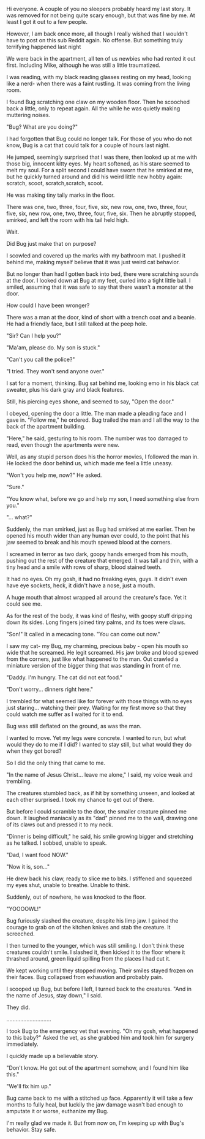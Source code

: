 Hi everyone. A couple of you no sleepers probably heard my last story. It was removed for not being quite scary enough, but that was fine by me. At least I got it out to a few people. 

However, I am back once more, all though I really wished that I wouldn't have to post on this sub Reddit again. No offense. But something truly terrifying happened last night

We were back in the apartment, all ten of us newbies who had rented it out first. Including Mike, although he was still a little traumatized. 

I was reading, with my black reading glasses resting on my head, looking like a nerd- when there was a faint rustling. It was coming from the living room. 

I found Bug scratching one claw on my wooden floor. Then he scooched back a little, only to repeat again. All the while he was quietly making muttering noises. 

"Bug? What are you doing?" 

I had forgotten that Bug could no longer talk. For those of you who do not know, Bug is a cat that could talk for a couple of hours last night. 

He jumped, seemingly surprised that I was there, then looked up at me with those big, innocent kitty eyes. My heart softened, as his stare seemed to melt my soul. For a split second I could have sworn that he smirked at me, but he quickly turned around and did his weird little new hobby again: scratch, scoot, scratch,scratch, scoot. 

He was making tiny tally marks in the floor. 

There was one, two, three, four, five, six, new row, one, two, three, four, five, six, new row, one, two, three, four, five, six. Then he abruptly stopped, smirked, and left the room with his tail held high. 

Wait. 

Did Bug just make that on purpose? 

I scowled and covered up the marks with my bathroom mat. I pushed it behind me, making myself believe that it was just weird cat behavior. 

But no longer than had I gotten back into bed, there were scratching sounds at the door. I looked down at Bug at my feet, curled into a tight little ball. I smiled, assuming that it was safe to say that there wasn't a monster at the door. 

How could I have been wronger?

There was a man at the door, kind of short with a trench coat and a beanie. He had a friendly face, but I still talked at the peep hole. 

"Sir? Can I help you?" 

"Ma'am, please do. My son is stuck." 

"Can't you call the police?" 

"I tried. They won't send anyone over." 

I sat for a moment, thinking. Bug sat behind me, looking emo in his black cat sweater, plus his dark gray and black features. 

Still, his piercing eyes shone, and seemed to say, "Open the door." 

I obeyed, opening the door a little. The man made a pleading face and I gave in. "Follow me," he ordered. Bug trailed the man and I all the way to the back of the apartment building. 

"Here," he said, gesturing to his room. The number was too damaged to read, even though the apartments were new. 

Well, as any stupid person does his the horror movies, I followed the man in. He locked the door behind us, which made me feel a little uneasy. 

"Won't you help me, now?" He asked. 

"Sure." 

"You know what, before we go and help my son, I need something else from you." 

"... what?"

Suddenly, the man smirked, just as Bug had smirked at me earlier. Then he opened his mouth wider than any human ever could, to the point that his jaw seemed to break and his mouth spewed blood at the corners. 

I screamed in terror as two dark, goopy hands emerged from his mouth, pushing out the rest of the creature that emerged. It was tall and thin, with a tiny head and a smile with rows of sharp, blood stained teeth. 

It had no eyes. Oh my gosh, it had no freaking eyes, guys. It didn't even have eye sockets, heck, it didn't have a nose, just a mouth. 

A huge mouth that almost wrapped all around the creature's face. Yet it could see me. 

As for the rest of the body, it was kind of fleshy, with goopy stuff dripping down its sides. Long fingers joined tiny palms, and its toes were claws. 


"Son!" It called in a mecacing tone. "You can come out now." 

I saw my cat- my Bug, my charming, precious baby - open his mouth so wide that he screamed. He legit screamed. His jaw broke and blood spewed from the corners, just like what happened to the man. Out crawled a miniature version of the bigger thing that was standing in front of me. 

"Daddy. I'm hungry. The cat did not eat food." 

"Don't worry... dinners right here." 

I trembled for what seemed like for forever with those things with no eyes just staring... watching their prey. Waiting for my first move so that they could watch me suffer as I waited for it to end. 

Bug was still deflated on the ground, as was the man. 

I wanted to move. Yet my legs were concrete. I wanted to run, but what would they do to me if I did? I wanted to stay still, but what would they do when they got bored? 

So I did the only thing that came to me. 

"In the name of Jesus Christ... leave me alone," I said, my voice weak and trembling.

The creatures stumbled back, as if hit by something unseen, and looked at each other surprised. I took my chance to get out of there. 

But before I could scramble to the door, the smaller creature pinned me down. It laughed maniacally as its "dad" pinned me to the wall, drawing one of its claws out and pressed it to my neck. 

"Dinner is being difficult," he said, his smile growing bigger and stretching as he talked. I sobbed, unable to speak. 

"Dad, I want food NOW." 

"Now it is, son..."

He drew back his claw, ready to slice me to bits. I stiffened and squeezed my eyes shut, unable to breathe. Unable to think. 

Suddenly, out of nowhere, he was knocked to the floor. 

"YOOOOWL!"

Bug furiously slashed the creature, despite his limp jaw. I gained the courage to grab on of the kitchen knives and stab the creature. It screeched.

I then turned to the younger, which was still smiling. I don't think these creatures couldn't smile. I slashed it, then kicked it to the floor where it thrashed around, green liquid spilling from the places I had cut it. 

We kept working until they stopped moving. Their smiles stayed frozen on their faces. Bug collapsed from exhaustion and probably pain. 

I scooped up Bug, but before I left, I turned back to the creatures. "And in the name of Jesus, stay down," I said. 

They did. 

.............................

I took Bug to the emergency vet that evening. "Oh my gosh, what happened to this baby?" Asked the vet, as she grabbed him and took him for surgery immediately. 

I quickly made up a believable story. 

"Don't know. He got out of the apartment somehow, and I found him like this." 

"We'll fix him up." 

Bug came back to me with a stitched up face. Apparently it will take a few months to fully heal, but luckily the jaw damage wasn't bad enough to amputate it or worse, euthanize my Bug. 

I'm really glad we made it. But from now on, I'm keeping up with Bug's behavior. Stay safe. 